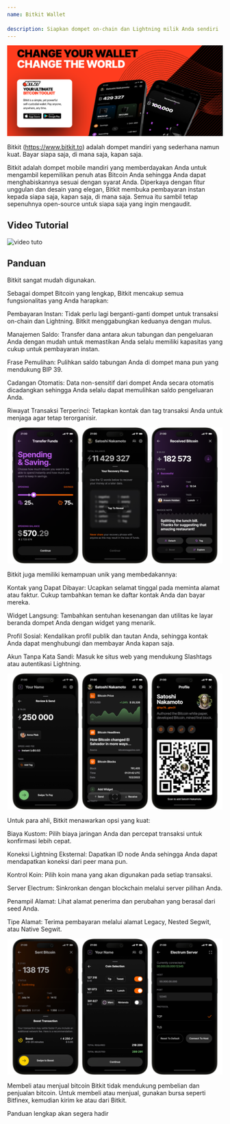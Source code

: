 ```yaml
---
name: Bitkit Wallet

description: Siapkan dompet on-chain dan Lightning milik Anda sendiri
---
```


![cover](assets/cover.webp)

Bitkit (https://www.bitkit.to) adalah dompet mandiri yang sederhana namun kuat. Bayar siapa saja, di mana saja, kapan saja.

Bitkit adalah dompet mobile mandiri yang memberdayakan Anda untuk mengambil kepemilikan penuh atas Bitcoin Anda sehingga Anda dapat menghabiskannya sesuai dengan syarat Anda. Diperkaya dengan fitur unggulan dan desain yang elegan, Bitkit membuka pembayaran instan kepada siapa saja, kapan saja, di mana saja. Semua itu sambil tetap sepenuhnya open-source untuk siapa saja yang ingin mengaudit.

## Video Tutorial

![video tuto](https://www.youtube.com/watch?v=FJ3Mqqz4Dmw)

## Panduan

Bitkit sangat mudah digunakan.

Sebagai dompet Bitcoin yang lengkap, Bitkit mencakup semua fungsionalitas yang Anda harapkan:

Pembayaran Instan: Tidak perlu lagi berganti-ganti dompet untuk transaksi on-chain dan Lightning. Bitkit menggabungkan keduanya dengan mulus.

Manajemen Saldo: Transfer dana antara akun tabungan dan pengeluaran Anda dengan mudah untuk memastikan Anda selalu memiliki kapasitas yang cukup untuk pembayaran instan.

Frase Pemulihan: Pulihkan saldo tabungan Anda di dompet mana pun yang mendukung BIP 39.

Cadangan Otomatis: Data non-sensitif dari dompet Anda secara otomatis dicadangkan sehingga Anda selalu dapat memulihkan saldo pengeluaran Anda.

Riwayat Transaksi Terperinci: Tetapkan kontak dan tag transaksi Anda untuk menjaga agar tetap terorganisir.

![cover](assets/1.webp)

Bitkit juga memiliki kemampuan unik yang membedakannya:

Kontak yang Dapat Dibayar: Ucapkan selamat tinggal pada meminta alamat atau faktur. Cukup tambahkan teman ke daftar kontak Anda dan bayar mereka.

Widget Langsung: Tambahkan sentuhan kesenangan dan utilitas ke layar beranda dompet Anda dengan widget yang menarik.

Profil Sosial: Kendalikan profil publik dan tautan Anda, sehingga kontak Anda dapat menghubungi dan membayar Anda kapan saja.

Akun Tanpa Kata Sandi: Masuk ke situs web yang mendukung Slashtags atau autentikasi Lightning.

![cover](assets/2.webp)

Untuk para ahli, Bitkit menawarkan opsi yang kuat:

Biaya Kustom: Pilih biaya jaringan Anda dan percepat transaksi untuk konfirmasi lebih cepat.

Koneksi Lightning Eksternal: Dapatkan ID node Anda sehingga Anda dapat mendapatkan koneksi dari peer mana pun.

Kontrol Koin: Pilih koin mana yang akan digunakan pada setiap transaksi.

Server Electrum: Sinkronkan dengan blockchain melalui server pilihan Anda.

Penampil Alamat: Lihat alamat penerima dan perubahan yang berasal dari seed Anda.

Tipe Alamat: Terima pembayaran melalui alamat Legacy, Nested Segwit, atau Native Segwit.

![cover](assets/3.webp)

Membeli atau menjual bitcoin
Bitkit tidak mendukung pembelian dan penjualan bitcoin. Untuk membeli atau menjual, gunakan bursa seperti Bitfinex, kemudian kirim ke atau dari Bitkit.

Panduan lengkap akan segera hadir